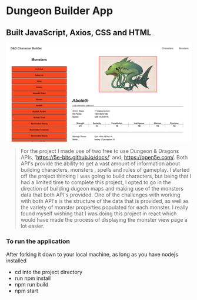 # Dungeon Builder App

## Built JavaScript, Axios, CSS and HTML

![Image of where I left off in working on dugeon builder app.](/screenshot.png)

> For the project I made use of two free to use Dungeon & Dragons APIs, '<https://5e-bits.github.io/docs/>'
> and, <https://open5e.com/>. Both API's provide the ability to get a vast amount of information about building
> characters, monsters , spells and rules of gameplay. I started off the project thinking I was going to build
> characters, but being that I had a limited time to complete this project, I opted to go in the direction of building dugeon maps and making use of the monsters data that both API's provided.
> One of the challenges with working with both API's is the structure of the data that is provided, as well as the variety of monster properties populated for each monster. I really found myself wishing that I was doing this project in react which would have made the process of displaying the monster view page a lot easier.

### To run the application

After forking it down to your local machine, as long as you have nodejs installed

- cd into the project directory
- run npm install
- npm run build
- npm start
